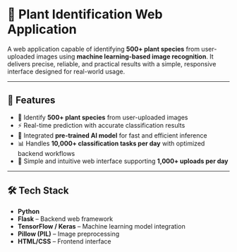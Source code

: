 # 🌿 Plant Identification Web Application

A web application capable of identifying **500+ plant species** from user-uploaded images using **machine learning-based image recognition**. It delivers precise, reliable, and practical results with a simple, responsive interface designed for real-world usage.

---

## 🚀 Features

- 🌱 Identify **500+ plant species** from user-uploaded images  
- ⚡ Real-time prediction with accurate classification results  
- 🧠 Integrated **pre-trained AI model** for fast and efficient inference  
- 📊 Handles **10,000+ classification tasks per day** with optimized backend workflows  
- 📸 Simple and intuitive web interface supporting **1,000+ uploads per day**

---

## 🛠️ Tech Stack

- **Python**  
- **Flask** – Backend web framework  
- **TensorFlow / Keras** – Machine learning model integration  
- **Pillow (PIL)** – Image preprocessing  
- **HTML/CSS** – Frontend interface

